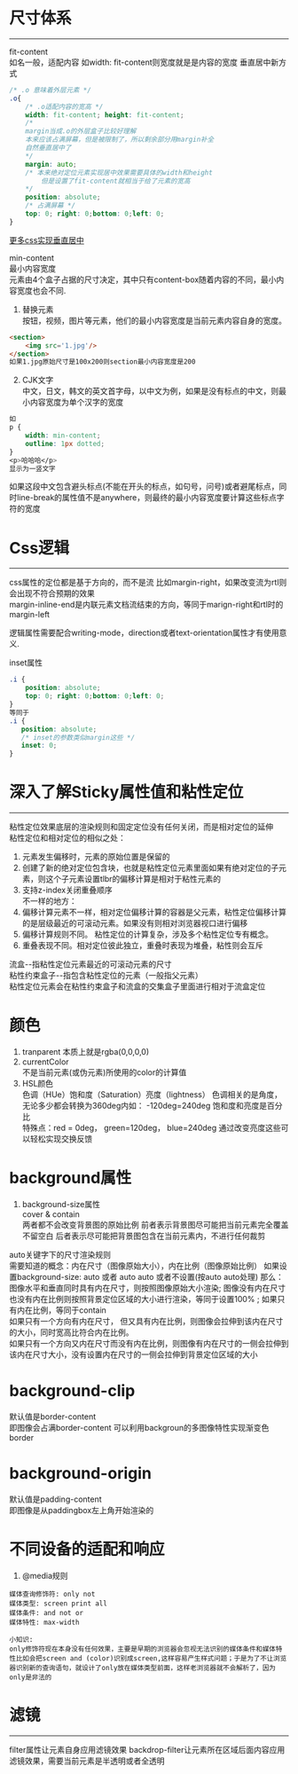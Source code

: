 # 尺寸体系      
---     
fit-content     
如名一般，适配内容
如width: fit-content则宽度就是是内容的宽度
垂直居中新方式
```css
/* .o 意味着外层元素 */
.o{
    /* .o适配内容的宽高 */
    width: fit-content; height: fit-content;
    /* 
    margin当成.o的外层盒子比较好理解 
    本来应该占满屏幕，但是被限制了，所以剩余部分用margin补全
    自然垂直居中了
    */
    margin: auto;
    /* 本来绝对定位元素实现居中效果需要具体的width和height
        但是设置了fit-content就相当于给了元素的宽高
    */
    position: absolute;
    /* 占满屏幕 */
    top: 0; right: 0;bottom: 0;left: 0;
}
```    
[更多css实现垂直居中](https://www.cnblogs.com/hutuzhu/p/4450850.html)         

min-content       
最小内容宽度      
元素由4个盒子占据的尺寸决定，其中只有content-box随着内容的不同，最小内容宽度也会不同.      
1. 替换元素      
按钮，视频，图片等元素，他们的最小内容宽度是当前元素内容自身的宽度。    
```html
<section>
    <img src='1.jpg'/>
</section>
如果1.jpg原始尺寸是100x200则section最小内容宽度是200
```      

2. CJK文字     
中文，日文，韩文的英文首字母，以中文为例，如果是没有标点的中文，则最小内容宽度为单个汉字的宽度
```css
如
p {
    width: min-content;
    outline: 1px dotted;
}
<p>哈哈哈</p>
显示为一竖文字
```     
如果这段中文包含避头标点(不能在开头的标点，如句号，问号)或者避尾标点，同时line-break的属性值不是anywhere，则最终的最小内容宽度要计算这些标点字符的宽度     



# Css逻辑    
---     
css属性的定位都是基于方向的，而不是流
比如margin-right，如果改变流为rtl则会出现不符合预期的效果     
margin-inline-end是内联元素文档流结束的方向，等同于marign-right和rtl时的margin-left    

逻辑属性需要配合writing-mode，direction或者text-orientation属性才有使用意义.     


inset属性     
```css
.i {
    position: absolute;
    top: 0; right: 0;bottom: 0;left: 0;
}
等同于
.i {
   position: absolute;
   /* inset的参数类似margin这些 */
   inset: 0;
}
```      


# 深入了解Sticky属性值和粘性定位     
---     
粘性定位效果底层的渲染规则和固定定位没有任何关闭，而是相对定位的延伸    
粘性定位和相对定位的相似之处：   
1. 元素发生偏移时，元素的原始位置是保留的    
2. 创建了新的绝对定位包含块，也就是粘性定位元素里面如果有绝对定位的子元素，则这个子元素设置tlbr的偏移计算是相对于粘性元素的    
3. 支持z-index关闭重叠顺序     
不一样的地方：      
1. 偏移计算元素不一样，相对定位偏移计算的容器是父元素，粘性定位偏移计算的是层级最近的可滚动元素。如果没有则相对浏览器视口进行偏移     
2. 偏移计算规则不同。 粘性定位的计算复杂，涉及多个粘性定位专有概念。     
3. 重叠表现不同。相对定位彼此独立，重叠时表现为堆叠，粘性则会互斥   

流盒--指粘性定位元素最近的可滚动元素的尺寸     
粘性约束盒子--指包含粘性定位的元素（一般指父元素）    
粘性定位元素会在粘性约束盒子和流盒的交集盒子里面进行相对于流盒定位     


# 颜色    
1. tranparent
本质上就是rgba(0,0,0,0)
2. currentColor    
不是当前元素(或伪元素)所使用的color的计算值
3. HSL颜色   
色调（HUe）饱和度（Saturation）亮度（lightness）
色调相关的是角度，无论多少都会转换为360deg内如： -120deg=240deg
饱和度和亮度是百分比    
特殊点：red = 0deg， green=120deg， blue=240deg
通过改变亮度这些可以轻松实现交换反馈     


# background属性    
1. background-size属性     
cover & contain    
两者都不会改变背景图的原始比例
前者表示背景图尽可能把当前元素完全覆盖不留空白
后者表示尽可能把背景图包含在当前元素内，不进行任何裁剪     

auto关键字下的尺寸渲染规则    
需要知道的概念：内在尺寸（图像原始大小），内在比例（图像原始比例）
如果设置background-size: auto 或者 auto auto 或者不设置(按auto auto处理) 那么：
图像水平和垂直同时具有内在尺寸，则按照图像原始大小渲染;
图像没有内在尺寸也没有内在比例则按照背景定位区域的大小进行渲染，等同于设置100% ;
如果只有内在比例，等同于contain    
如果只有一个方向有内在尺寸， 但又具有内在比例，则图像会拉伸到该内在尺寸的大小，同时宽高比符合内在比例。   
如果只有一个方向又内在尺寸而没有内在比例，则图像有内在尺寸的一侧会拉伸到该内在尺寸大小，没有设置内在尺寸的一侧会拉伸到背景定位区域的大小     

# background-clip     
默认值是border-content     
即图像会占满border-content
可以利用backgroun的多图像特性实现渐变色border      


# background-origin    
默认值是padding-content     
即图像是从paddingbox左上角开始渲染的    


# 不同设备的适配和响应   
1. @media规则     
```    
媒体查询修饰符: only not
媒体类型: screen print all
媒体条件: and not or
媒体特性: max-width
```

```
小知识:    
only修饰符现在本身没有任何效果，主要是早期的浏览器会忽视无法识别的媒体条件和媒体特性比如会把screen and (color)识别成screen,这样容易产生样式问题；于是为了不让浏览器识别新的查询语句，就设计了only放在媒体类型前面，这样老浏览器就不会解析了，因为only是非法的   
```   


# 滤镜      
---    
filter属性让元素自身应用滤镜效果
backdrop-filter让元素所在区域后面内容应用滤镜效果，需要当前元素是半透明或者全透明
